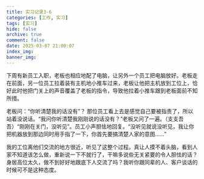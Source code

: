 ```yaml
---
title: 实习记录3-6
categories: [工作, 实习]
tags: [实习]
hide: false
archive: true
comment: false
date: 2025-03-07 21:00:07
index_img:
banner_img:
---
```

下周有新员工入职，老板也相应地配了电脑，让另外一个员工把电脑放好。老板走在前面，另一位员工拉着装有主机地小推车过来，老板让他把主机放到工位上，恰好此时他把门关上的声音覆盖了老板的指令，导致他拉着小推车跟到老板面前不知所措。
<!-- more -->

老板问：“你听清楚我的话没有”？ 那位员工看上去是感觉自己要被指责了，所以站着没说话。“我问你听清楚我刚刚说的话没有？”老板又问了一遍。（支支吾吾）“刚刚在关门，没听见”。员工小声胆怯地回复。“没听见就说没听见，我让你把机器放到那边同时用手指了一下，你首先要搞清楚人家的意图……”

我的工位离他们交流的地方很近，听见了这整个过程。真让人摸不着头脑，看到人家不知道该怎么做，重新说一下不就行了，干嘛多说些无关紧要的令人胆怯的话？身居高位太久，做不到好好地跟底下人交流了吗？我听你跟同辈的人、客户谈话的时候可不是这种态度。